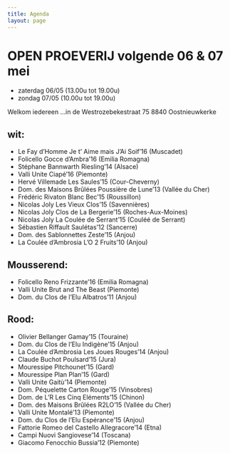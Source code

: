 ```yaml
---
title: Agenda
layout: page
---
```


OPEN PROEVERIJ volgende 06 & 07 mei 
===================================

* zaterdag 06/05 (13.00u tot 19.00u)
* zondag 07/05 (10.00u tot 19.00u)

Welkom iedereen ...in de Westrozebekestraat 75 8840 Oostnieuwkerke

wit:
----

* Le Fay d’Homme	Je t’ Aime mais J’Ai Soif’16 (Muscadet)
* Folicello	Gocce d’Ambra’16 (Emilia Romagna)
* Stéphane Bannwarth	Riesling’14 (Alsace)
* Valli Unite	Ciapé’16 (Piemonte)
* Hervé Villemade Les Saules’15 (Cour-Cheverny)
* Dom. des Maisons Brûlées Poussière de Lune’13 (Vallée du Cher)
* Frédéric Rivaton	Blanc Bec’15 (Roussillon)
* Nicolas Joly		Les Vieux Clos’15 (Savennières)
* Nicolas Joly 		Clos de La Bergerie’15 (Roches-Aux-Moines)
* Nicolas Joly		La Coulée de Serrant’15 (Couléé de Serrant)
* Sébastien Riffault	Saulétas’12 (Sancerre)
* Dom. des Sablonnettes	Zeste’15 (Anjou)
* La Coulée d’Ambrosia		L’O 2 Fruits’10 (Anjou)

Mousserend:
-----------

* Folicello	Reno Frizzante’16 (Emilia Romagna)
* Valli Unite 	Brut and The Beast (Piemonte)
* Dom. du Clos de l’Elu	Albatros’11 (Anjou)

Rood:
-----

* Olivier Bellanger	Gamay’15 (Touraine)
* Dom. du Clos de l’Elu	Indigène’15 (Anjou)
* La Coulée d’Ambrosia 	Les Joues Rouges’14 (Anjou)
* Claude Buchot		Poulsard’15 (Jura)
* Mouressipe	Pitchounet’15 (Gard)
* Mouressipe	Plan Plan’15 (Gard)
* Valli Unite	Gaitù’14 (Piemonte)
* Dom. Péquelette Carton Rouge’15 (Vinsobres)
* Dom. de L’R	Les Cinq Eléments’15 (Chinon)
* Dom. des Maisons Brûlées	R2LO’15 (Vallée du Cher)
* Valli Unite	Montalé’13 (Piemonte)
* Dom. du Clos de l’Elu	Espérance’15 (Anjou)
* Fattorie Romeo del Castello	Allegracore’14 (Etna)
* Campi Nuovi	Sangiovese’14 (Toscana)
* Giacomo Fenocchio	Bussia’12 (Piemonte)

	







 




















